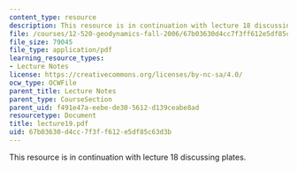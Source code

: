 ```yaml
---
content_type: resource
description: This resource is in continuation with lecture 18 discussing plates.
file: /courses/12-520-geodynamics-fall-2006/67b03630d4cc7f3ff612e5df85c63d3b_lecture19.pdf
file_size: 79045
file_type: application/pdf
learning_resource_types:
- Lecture Notes
license: https://creativecommons.org/licenses/by-nc-sa/4.0/
ocw_type: OCWFile
parent_title: Lecture Notes
parent_type: CourseSection
parent_uid: f491e47a-eebe-de30-5612-d139ceabe8ad
resourcetype: Document
title: lecture19.pdf
uid: 67b03630-d4cc-7f3f-f612-e5df85c63d3b
---
```

This resource is in continuation with lecture 18 discussing plates.